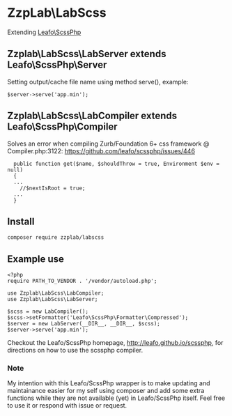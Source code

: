 # ZzpLab\LabScss
Extending [Leafo\ScssPhp](https://github.com/leafo/scssphp)



## Zzplab\LabScss\LabServer extends Leafo\ScssPhp\Server
Setting output/cache file name using method serve(), example:
```
$server->serve('app.min');
```

## Zzplab\LabScss\LabCompiler extends Leafo\ScssPhp\Compiler
Solves an error when compiling Zurb/Foundation 6+ css framework @ Compiler.php:3122:
https://github.com/leafo/scssphp/issues/446
```
  public function get($name, $shouldThrow = true, Environment $env = null)
  {
  ...
    //$nextIsRoot = true;
  ...
  }
```

## Install

```
composer require zzplab/labscss
```

## Example use

```
<?php
require PATH_TO_VENDOR . '/vendor/autoload.php';

use Zzplab\LabScss\LabCompiler;
use Zzplab\LabScss\LabServer;

$scss = new LabCompiler();
$scss->setFormatter('Leafo\ScssPhp\Formatter\Compressed');
$server = new LabServer(__DIR__, __DIR__, $scss);
$server->serve('app.min');

```
Checkout the Leafo/ScssPhp homepage, http://leafo.github.io/scssphp, for directions on how to use the scssphp compiler.

### Note
My intention with this Leafo/ScssPhp wrapper is to make updating and maintainance easier for my self using composer and add some extra functions while they are not available (yet) in Leafo/ScssPhp itself.
Feel free to use it or respond with issue or request.
